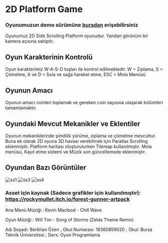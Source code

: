 # 2D Platform Game
### Oyunumuzun demo sürümüne [buradan](https://berkhanozen.itch.io/2dplatform-schoolproject) erişebilirsiniz
Oyunumuz 2D Side Scrolling Platform oyunudur. Yandan görünüm bir kamera açısına sahiptir. 
## Oyun Karakterinin Kontrolü
Oyun karakterimiz W-A-S-D tuşları ile kontrol edilmektedir.
W = Zıplama, S = Çömelme, A ve D = Sola ve sağa hareket etme, ESC = Mola Menüsü
## Oyunun Amacı 
Oyunun amacı coinleri toplamak ve gereken coin sayısına ulaşarak bölümleri tamamlamaktır.

## Oyundaki Mevcut Mekanikler ve Eklentiler
Oyunun mekaniklerinde şimdilik yürüme, zıplama ve çömelme mevcuttur. Buna ek olarak 2D oyuna 3D havası verebilmek için Parallax Scrolling eklenmiştir. Platform haritası oluşturulurken Tilemap kullanılmıştır. Mola menüsü, Kayıt etme sistemi ve Müzik son güncellemede eklenmiştir.
## Oyundan Bazı Görüntüler
![ss1](https://github.com/zulaltak/2DPlatform_SchoolProject-1/blob/main/ss/ss1.jpeg)
![ss3](https://github.com/zulaltak/2DPlatform_SchoolProject-1/blob/main/ss/ss3.jpeg)
![ss4](https://github.com/zulaltak/2DPlatform_SchoolProject-1/blob/main/ss/ss4.jpeg)
### Asset için kaynak (Sadece grafikler için kullanılmıştır): https://rockymullet.itch.io/forest-gunner-artpack
Ana Menü Müziği : Kevin Macleod - Chill Wave

Oyun Müziği : Will Tim - Song of Storms (Zelda Theme Remix)

Adı Soyadı: Berkhan Özen ;
Okul Numarası: 18360859020 ;
Okul: Bursa Teknik Üniversitesi ;
Ders: Oyun Programlama
